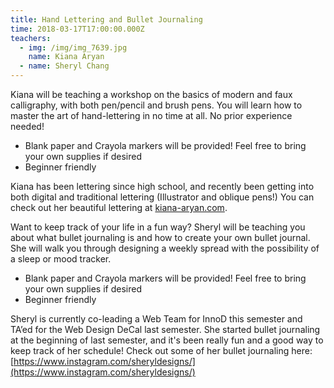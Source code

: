 ```yaml
---
title: Hand Lettering and Bullet Journaling
time: 2018-03-17T17:00:00.000Z
teachers:
  - img: /img/img_7639.jpg
    name: Kiana Aryan
  - name: Sheryl Chang
---
```


Kiana will be teaching a workshop on the basics of modern and faux calligraphy, with both pen/pencil and brush pens. You will learn how to master the art of hand-lettering in no time at all. No prior experience needed!

- Blank paper and Crayola markers will be provided! Feel free to bring your own supplies if desired
- Beginner friendly

Kiana has been lettering since high school, and recently been getting into both digital and traditional lettering (Illustrator and oblique pens!) You can check out her beautiful lettering at [kiana-aryan.com](https://www.kiana-aryan.com/).

Want to keep track of your life in a fun way? Sheryl will be teaching you about what bullet journaling is and how to create your own bullet journal. She will walk you through designing a weekly spread with the possibility of a sleep or mood tracker.

- Blank paper and Crayola markers will be provided! Feel free to bring your own supplies if desired
- Beginner friendly

Sheryl is currently co-leading a Web Team for InnoD this semester and TA’ed for the Web Design DeCal last semester. She started bullet journaling at the beginning of last semester, and it's been really fun and a good way to keep track of her schedule! Check out some of her bullet journaling here: [https://www.instagram.com/sheryldesigns/](https://www.instagram.com/sheryldesigns/)
